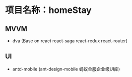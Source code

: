 # 项目名称：homeStay

## MVVM
* dva (Base on react react-saga react-redux react-router)

## UI
* antd-mobile (ant-design-mobile 蚂蚁金服企业级UI库)
